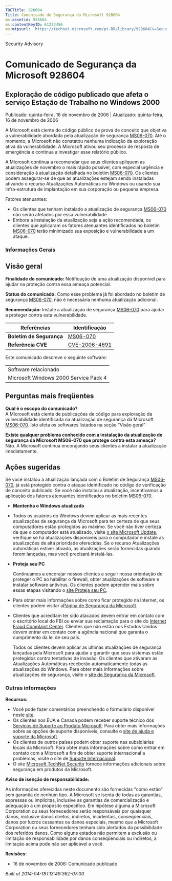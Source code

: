 ```yaml
---
TOCTitle: 928604
Title: Comunicado de Segurança da Microsoft 928604
ms:assetid: 928604
ms:contentKeyID: 61233456
ms:mtpsurl: 'https://technet.microsoft.com/pt-BR/library/928604(v=Security.10)'
---
```


Security Advisory

Comunicado de Segurança da Microsoft 928604
===========================================

Exploração de código publicado que afeta o serviço Estação de Trabalho no Windows 2000
--------------------------------------------------------------------------------------

Publicado: quinta-feira, 16 de novembro de 2006 | Atualizado: quinta-feira, 16 de novembro de 2006

A Microsoft está ciente do código público de prova de conceito que objetiva a vulnerabilidade abordada pela atualização de segurança [MS06-070](http://go.microsoft.com/fwlink/?linkid=73860%20\t%20_blank). Até o momento, a Microsoft não constatou nenhuma indicação da exploração ativa da vulnerabilidade. A Microsoft ativou seu processo de resposta de emergência e continua a investigar esse relatório público.  

A Microsoft continua a recomendar que seus clientes apliquem as atualizações de novembro o mais rápido possível, com especial urgência e consideração à atualização detalhada no boletim [MS06-070](http://go.microsoft.com/fwlink/?linkid=73860). Os clientes podem assegurar-se de que as atualizações estejam sendo instaladas ativando o recurso Atualizações Automáticas no Windows ou usando sua infra-estrutura de implantação em sua corporação ou pequena empresa.

Fatores atenuantes:

-   Os clientes que tenham instalado a atualização de segurança [MS06-070](http://go.microsoft.com/fwlink/?linkid=73860) não serão afetados por essa vulnerabilidade.
-   Embora a instalação da atualização seja a ação recomendada, os clientes que aplicaram os fatores atenuantes identificados no boletim [MS06-070](http://go.microsoft.com/fwlink/?linkid=73860) terão minimizado sua exposição e vulnerabilidade a um ataque.

### Informações Gerais

Visão geral
-----------

<span></span>
**Finalidade do comunicado:** Notificação de uma atualização disponível para ajudar na proteção contra essa ameaça potencial.

**Status do comunicado:** Como esse problema já foi abordado no boletim de segurança [MS06-070](http://go.microsoft.com/fwlink/?linkid=73860), não é necessária nenhuma atualização adicional.

**Recomendação:** Instale a atualização de segurança [MS06-070](http://go.microsoft.com/fwlink/?linkid=73860) para ajudar a proteger contra esta vulnerabilidade.

| Referências              | Identificação                                                                    |
|--------------------------|----------------------------------------------------------------------------------|
| **Boletim de Segurança** | [MS06-070](http://go.microsoft.com/fwlink/?linkid=73860%20\t%20_blank)           |
| **Referência CVE**       | [CVE-2006-4691](http://www.cve.mitre.org/cgi-bin/cvename.cgi?name=cve-2006-4691) |

Este comunicado descreve o seguinte software:

|                                       |
|---------------------------------------|
| Software relacionado                  |
| Microsoft Windows 2000 Service Pack 4 |

Perguntas mais freqüentes
-------------------------

<span></span>
**Qual é o escopo do comunicado?**  
A Microsoft está ciente de publicações de código para exploração da vulnerabilidade identificada na atualização de segurança da Microsoft [MS06-070](http://go.microsoft.com/fwlink/?linkid=73860). Isto afeta os softwares listados na seção “Visão geral”

**Existe qualquer problema conhecido com a instalação da atualização de segurança da Microsoft MS06-070 que protege contra esta ameaça?**  
Não. A Microsoft continua encorajando seus clientes a instalar a atualização imediatamente.

Ações sugeridas
---------------

<span></span>
Se você instalou a atualização lançada com o Boletim de Segurança [MS06-070](http://technet.microsoft.com/security/bulletin/ms06-070), já está protegido contra o ataque identificado no código de verificação de conceito publicado. Se você não instalou a atualização, incentivamos a aplicação dos fatores atenuantes identificados no boletim [MS06-070](http://technet.microsoft.com/security/bulletin/ms06-070).

-   **Mantenha o Windows atualizado**
-   Todos os usuários do Windows devem aplicar as mais recentes atualizações de segurança da Microsoft para ter certeza de que seus computadores estão protegidos ao máximo. Se você não tiver certeza de que o computador está atualizado, visite [o site Microsoft Update](http://update.microsoft.com/microsoftupdate), verifique se há atualizações disponíveis para o computador e instale as atualizações de alta prioridade oferecidas. Se o recurso Atualizações automáticas estiver ativado, as atualizações serão fornecidas quando forem lançadas, mas você precisará instalá-las.
-   **Proteja seu PC**

    Continuamos a encorajar nossos clientes a seguir nossa orientação de proteger o PC ao habilitar o firewall, obter atualizações de software e instalar software antivírus. Os clientes podem aprender mais sobre essas etapas visitando o [site Proteja seu PC](http://www.microsoft.com/protect%20(site%20em%20inglês)).

-   Para obter mais informações sobre como ficar protegido na Internet, os clientes podem visitar a[Página de Segurança da Microsoft](http://www.microsoft.com/security).
-   Clientes que acreditam ter sido atacados devem entrar em contato com o escritório local do FBI ou enviar sua reclamação para o site do [Internet Fraud Complaint Center](http://www.ifccfbi.gov/index.asp). Clientes que não estão nos Estados Unidos devem entrar em contato com a agência nacional que garanta o cumprimento da lei de seu país.  

    Todos os clientes devem aplicar as últimas atualizações de segurança lançadas pela Microsoft para ajudar a garantir que seus sistemas estão protegidos contra tentativas de invasão. Os clientes que ativaram as Atualizações Automáticas receberão automaticamente todas as atualizações do Windows. Para obter mais informações sobre atualizações de segurança, visite o [site de Segurança da Microsoft](http://www.microsoft.com/security).

### Outras informações

**Recursos:**

-   Você pode fazer comentários preenchendo o formulário disponível neste [site](https://support.microsoft.com/common/survey.aspx?scid=sw;en;1257&amp;showpage=1&amp;ws=technet&amp;sd=tech).
-   Os clientes nos EUA e Canadá podem receber suporte técnico dos [Serviços de Suporte ao Produto Microsoft](http://go.microsoft.com/fwlink/?linkid=21131). Para obter mais informações sobre as opções de suporte disponíveis, consulte o [site de ajuda e suporte da Microsoft](http://support.microsoft.com/).
-   Os clientes de outros países podem obter suporte nas subsidiárias locais da Microsoft. Para obter mais informações sobre como entrar em contato com a Microsoft a fim de obter suporte internacional a problemas, visite o site de [Suporte Internacional](http://go.microsoft.com/fwlink/?linkid=21155).
-   O site [Microsoft TechNet Security](http://go.microsoft.com/fwlink/?linkid=21132) fornece informações adicionais sobre segurança em produtos da Microsoft.

**Aviso de isenção de responsabilidade:**

As informações oferecidas neste documento são fornecidas "como estão" sem garantia de nenhum tipo. A Microsoft se isenta de todas as garantias, expressas ou implícitas, inclusive as garantias de comercialização e adequação a um propósito específico. Em hipótese alguma a Microsoft Corporation ou seus fornecedores serão responsáveis por quaisquer danos, inclusive danos diretos, indiretos, incidentais, conseqüenciais, danos por lucros cessantes ou danos especiais, mesmo que a Microsoft Corporation ou seus fornecedores tenham sido alertados da possibilidade dos referidos danos. Como alguns estados não permitem a exclusão ou limitação de responsabilidade por danos conseqüenciais ou indiretos, a limitação acima pode não ser aplicável a você.

**Revisões:**

-   16 de novembro de 2006: Comunicado publicado

*Built at 2014-04-18T13:49:36Z-07:00*
